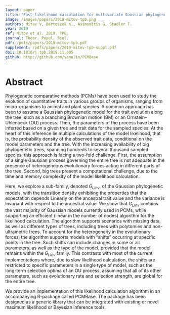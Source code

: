 ```yaml
---
layout: paper
title: "Fast likelihood calculation for multivariate Gaussian phylogenetic models with shifts"
image: /images/papers/2019-mitov-tpb.png
authors: Mitov V, Bartoszek K., Asimomitis G, Stadler T.
year: 2019
ref: Mitov et al. 2019. TPB.
journal: Theor. Popul. Biol.
pdf: /pdfs/papers/2019-mitov-tpb.pdf
supplement: /pdfs/papers/2019-mitov-tpb-suppl.pdf
doi: 10.1016/j.tpb.2019.11.005
github: http://github.com/venelin/PCMBase
---
```


# Abstract

Phylogenetic comparative methods (PCMs) have been used to study the evolution of quantitative traits in various groups of organisms, ranging from micro-organisms to animal and plant species. A common approach has been to assume a Gaussian phylogenetic model for the trait evolution along the tree, such as a branching Brownian motion (BM) or an Ornstein–Uhlenbeck (OU) process. Then, the parameters of the process have been inferred based on a given tree and trait data for the sampled species. At the heart of this inference lie multiple calculations of the model likelihood, that is, the probability density of the observed trait data, conditional on the model parameters and the tree. With the increasing availability of big phylogenetic trees, spanning hundreds to several thousand sampled species, this approach is facing a two-fold challenge. First, the assumption of a single Gaussian process governing the entire tree is not adequate in the presence of heterogeneous evolutionary forces acting in different parts of the tree. Second, big trees present a computational challenge, due to the time and memory complexity of the model likelihood calculation.

Here, we explore a sub-family, denoted $G_{LInv}$, of the Gaussian phylogenetic models, with the transition density exhibiting the properties that the expectation depends Linearly on the ancestral trait value and the variance is Invariant with respect to the ancestral value. We show that $G_{LInv}$ contains the vast majority of Gaussian models currently used in PCMs, while supporting an efficient (linear in the number of nodes) algorithm for the likelihood calculation. The algorithm supports scenarios with missing data, as well as different types of trees, including trees with polytomies and non-ultrametric trees. To account for the heterogeneity in the evolutionary forces, the algorithm supports models with “shifts” occurring at specific points in the tree. Such shifts can include changes in some or all parameters, as well as the type of the model, provided that the model remains within the $G_{LInv}$ family. This contrasts with most of the current implementations where, due to slow likelihood calculation, the shifts are restricted to specific parameters in a single type of model, such as the long-term selection optima of an OU process, assuming that all of its other parameters, such as evolutionary rate and selection strength, are global for the entire tree.

We provide an implementation of this likelihood calculation algorithm in an accompanying R-package called PCMBase. The package has been designed as a generic library that can be integrated with existing or novel maximum likelihood or Bayesian inference tools.